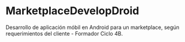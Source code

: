# MarketplaceDevelopDroid
Desarrollo de aplicación móbil en Android para un marketplace, según requerimientos del cliente - Formador Ciclo 4B.

